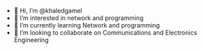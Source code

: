 - 👋 Hi, I’m @khaledgamel
- 👀 I’m interested in network and programming
- 🌱 I’m currently learning Network and programming
- 💞️ I’m looking to collaborate on Communications and Electronics Engineering 

<!---
khaledgamel/khaledgamel is a ✨ special ✨ repository because its `README.md` (this file) appears on your GitHub profile.
You can click the Preview link to take a look at your changes.
--->
